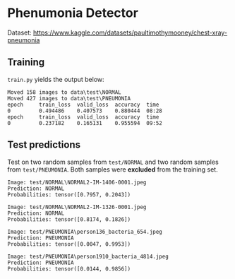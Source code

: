 # Phenumonia Detector
Dataset: https://www.kaggle.com/datasets/paultimothymooney/chest-xray-pneumonia

## Training

`train.py` yields the output below:
```pwsh
Moved 158 images to data\test\NORMAL
Moved 427 images to data\test\PNEUMONIA
epoch     train_loss  valid_loss  accuracy  time    
0         0.494486    0.407573    0.880444  08:28
epoch     train_loss  valid_loss  accuracy  time    
0         0.237182    0.165131    0.955594  09:52
```

## Test predictions

Test on two random samples from `test/NORMAL` and two random samples from `test/PNEUMONIA`.
Both samples were **excluded** from the training set.

```pwsh
Image: test/NORMAL\NORMAL2-IM-1406-0001.jpeg
Prediction: NORMAL
Probabilities: tensor([0.7957, 0.2043])

Image: test/NORMAL\NORMAL2-IM-1326-0001.jpeg
Prediction: NORMAL
Probabilities: tensor([0.8174, 0.1826])

Image: test/PNEUMONIA\person136_bacteria_654.jpeg
Prediction: PNEUMONIA
Probabilities: tensor([0.0047, 0.9953])

Image: test/PNEUMONIA\person1910_bacteria_4814.jpeg
Prediction: PNEUMONIA
Probabilities: tensor([0.0144, 0.9856])
```